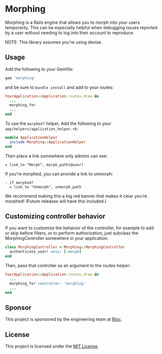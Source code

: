 # Morphing

Morphing is a Rails engine that allows you to morph into your users temporarily. This can be especially helpful when debugging issues reported by a user without needing to log into their account to reproduce.

NOTE: This library assumes you're using devise.

## Usage

Add the following to your Gemfile:

```ruby
gem 'morphing'
```

and be sure to ```bundle install``` and add to your routes:

```ruby
YourApplication::Application.routes.draw do
  ...
  morphing_for
  ...
end
```

To use the ```morphed?``` helper, Add the following to your ```app/helpers/application_helper.rb```:

```ruby
module ApplicationHelper
  include Morphing::ApplicationHelper
end
```

Then place a link somewhere only admins can see:

```
= link_to "Morph", morph_path(@user)
```

If you're morphed, you can provide a link to unmorph:

```haml
- if morphed?
  = link_to "Unmorph", unmorph_path
```

We recommend making this a big red banner that makes it clear you're morphed! (Future releases will have this included.)

## Customizing controller behavior

If you want to customize the behavior of the controller, for example to add or skip before filters, or to perform authorization, just subclass the MorphingController somewhere in your application:

```ruby
class MorphingController < Morphing::MorphingController
  authenticate_user! only: [:morph]
end
```

Then, pass that controller as an argument to the routes helper:

```ruby
YourApplication::Application.routes.draw do
  ...
  morphing_for controller: 'morphing'
  ...
end
```

## Sponsor

This project is sponsored by the engineering team at [Bloc](https://www.bloc.io).

## License

This project is licensed under the [MIT License](MIT-LICENSE).
